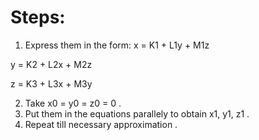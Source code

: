 # Steps:
1. Express them in the form: 
x = K1 + L1y + M1z

y = K2 + L2x + M2z

z = K3 + L3x + M3y

2. Take x0 = y0 = z0 = 0 .
3. Put them in the equations parallely to obtain x1, y1, z1 .
4. Repeat till necessary approximation .